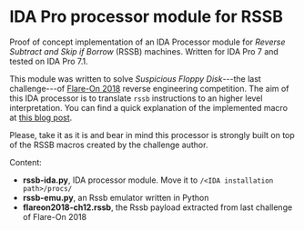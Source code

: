 # IDA Pro processor module for RSSB

Proof of concept implementation of an IDA Processor module for *Reverse Subtract
and Skip if Borrow* (RSSB) machines.
Written for IDA Pro 7 and tested on IDA Pro 7.1.

This module was written to solve *Suspicious Floppy Disk*---the last challenge---of [Flare-On 2018](http://flare-on.com/) reverse engineering competition.
The aim of this IDA processor is to translate `rssb` instructions to an higher
level interpretation. You can find a quick explanation of the implemented macro
at [this blog post](https://emanuelecozzi.net/posts/ctf/flareon-2018-challenge-12-subleq-rssb-writeup).

Please, take it as it is and bear in mind this processor is strongly built on
top of the RSSB macros created by the challenge author.

Content:

- **rssb-ida.py**, IDA processor module. Move it to `/<IDA installation
path>/procs/`
- **rssb-emu.py**, an Rssb emulator written in Python
- **flareon2018-ch12.rssb**, the Rssb payload extracted from last challenge of
Flare-On 2018
